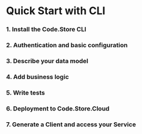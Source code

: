 # Quick Start with CLI

### 1. Install the Code.Store CLI

### 2. Authentication and basic configuration

### 3. Describe your data model

### 4. Add business logic

### 5. Write tests

### 6. Deployment to Code.Store.Cloud

### 7. Generate a Client and access your Service

